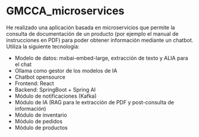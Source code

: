 # GMCCA_microservices

He realizado una aplicación basada en microservicios que permite la consulta de documentación de un producto (por ejemplo el manual de instrucciones en PDF) para poder obtener información mediante un chatbot. Utiliza la siguiente tecnología:

- Modelo de datos: mxbai-embed-large, extracción de texto y ALIA para el chat
- Ollama como gestor de los modelos de IA
- Chatbot opensource
- Frontend: React
- Backend: SpringBoot + Spring AI
- Módulo de notificaciones (Kafka)
- Módulo de IA (RAG para le extracción de PDF y post-consulta de información)
- Módulo de inventario
- Módulo de pedidos
- Módulo de productos
